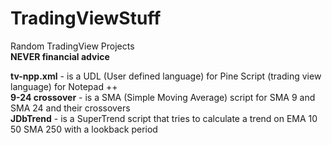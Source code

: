 # TradingViewStuff
Random TradingView Projects\
**NEVER financial advice**

**tv-npp.xml** - is a UDL (User defined language) for Pine Script (trading view language) for Notepad ++\
**9-24 crossover** - is a SMA (Simple Moving Average) script for SMA 9 and SMA 24 and their crossovers\
**JDbTrend** - is a SuperTrend script that tries to calculate a trend on EMA 10 50 SMA 250 with a lookback period

